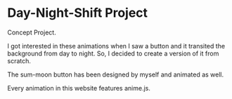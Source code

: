 # Day-Night-Shift Project

Concept Project.

I got interested in these animations when I saw a button and it transited the background from day to night.
So, I decided to create a version of it from scratch.

The sum-moon button has been designed by myself and animated as well.

Every animation in this website features anime.js.
